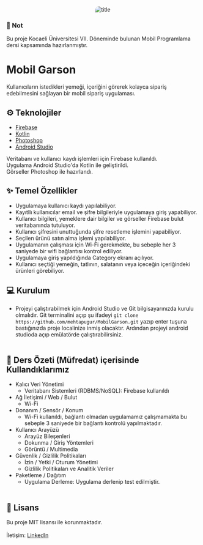 <div align="center">
  <img src="https://user-images.githubusercontent.com/24686636/147353418-e1df2ff0-d5c1-46a7-b65b-03cda083667b.png" alt="title" style="border-top-left-radius: 10px; border-bottom-right-radius: 10px;" />
</div>

### :pushpin: Not

Bu proje Kocaeli Üniversitesi VII. Döneminde bulunan Mobil Programlama dersi kapsamında hazırlanmıştır.

# Mobil Garson

Kullanıcıların istedikleri yemeği, içeriğini görerek kolayca sipariş edebilmesini sağlayan bir mobil sipariş uygulaması.

## :gear: Teknolojiler

- [Firebase](https://github.com/firebase/firebase-ios-sdk)
- [Kotlin](https://developer.android.com/kotlin?gclid=Cj0KCQiA_JWOBhDRARIsANymNOYYQZ6sq0EJRly0DDZoxGGYT49zsGCbuJKyQZb2EYz-PNEuI2F9ieAaAk10EALw_wcB&gclsrc=aw.ds)
- [Photoshop](https://www.adobe.com/tr/products/photoshop.html)
- [Android Studio](https://developer.android.com/studio?gclid=Cj0KCQiA_JWOBhDRARIsANymNOYfWt-U0UcFIXkOwDSTZs7q8Yz-okesn8M3_TyeAF5JLFw6FvF0u-8aAmu4EALw_wcB&gclsrc=aw.ds)

Veritabanı ve kullanıcı kaydı işlemleri için Firebase kullanıldı.<br/>
Uygulama Android Studio'da Kotlin ile geliştirildi.<br/>
Görseller Photoshop ile hazırlandı.<br/>

## :sparkles: Temel Özellikler

  - Uygulamaya kullanıcı kaydı yapılabiliyor.
  - Kayıtllı kullanıcılar email ve şifre bilgileriyle uygulamaya giriş yapabiliyor.
  - Kullanıcı bilgileri, yemeklere dair bilgiler ve görseller Firebase bulut veritabanında tutuluyor.
  - Kullanıcı şifresini unuttuğunda şifre resetleme işlemini yapabiliyor.
  - Seçilen ürünü satın alma işlemi yapılabiliyor.
  - Uygulamanın çalışması için Wi-Fi gerekmekte, bu sebeple her 3 saniyede bir wifi bağlantısı kontrol ediliyor.
  - Uygulamaya giriş yapıldığında Category ekranı açılıyor.
  - Kullanıcı seçtiği yemeğin, tatlının, salatanın veya içeceğin içeriğindeki ürünleri görebiliyor.

## :computer: Kurulum
  
  - Projeyi çalıştırabilmek için Android Studio ve Git bilgisayarınızda kurulu olmalıdır. Git terminalini açıp şu ifadeyi ``git clone https://github.com/mehtapugur/MobilGarson.git`` yazıp enter tuşuna bastığınızda proje localinize inmiş olacaktır. Ardından projeyi android studioda açıp emülatörde çalıştırabilirsiniz.<br/><br/>

## :page_with_curl: Ders Özeti (Müfredat) içerisinde Kullandıklarımız

- Kalıcı Veri Yönetimi
  - Veritabanı Sistemleri (RDBMS/NoSQL): Firebase kullanıldı
- Ağ İletişimi / Web / Bulut
  - Wi-Fi
- Donanım / Sensör / Konum
  - Wi-Fi kullanıldı, bağlantı olmadan uygulamamız çalışmamakta bu sebeple 3 saniyede bir bağlantı kontrolü yapılmaktadır.
- Kullanıcı Arayüzü
  - Arayüz Bileşenleri
  - Dokunma / Giriş Yöntemleri
  - Görüntü / Multimedia  
- Güvenlik / Gizlilik Politikaları
  - İzin / Yetki / Oturum Yönetimi
  - Gizlilik Politikaları ve Analitik Veriler
- Paketleme / Dağıtım
  - Uygulama Derleme: Uygulama derlenip test edilmiştir. </br></br>

## :memo: Lisans
Bu proje MIT lisansı ile korunmaktadır.
<br/>
<br/>
İletişim: [LinkedIn](https://www.linkedin.com/in/mehtapugur)
